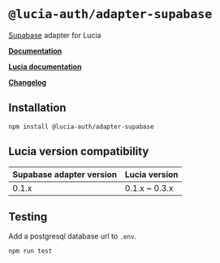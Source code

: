 # `@lucia-auth/adapter-supabase`

[Supabase](https://supabase.com) adapter for Lucia

**[Documentation](https://lucia-auth.vercel.app/learn/adapters/supabase)**

**[Lucia documentation](https://lucia-auth.vercel.app)**

**[Changelog](https://github.com/pilcrowOnPaper/lucia-auth/blob/main/packages/adapter-supabase/CHANGELOG.md)**

## Installation

```
npm install @lucia-auth/adapter-supabase
```

## Lucia version compatibility

| Supabase adapter version | Lucia version |
| ------------------------ | ------------- |
| 0.1.x                    | 0.1.x ~ 0.3.x |

## Testing

Add a postgresql database url to `.env`.

```
npm run test
```
